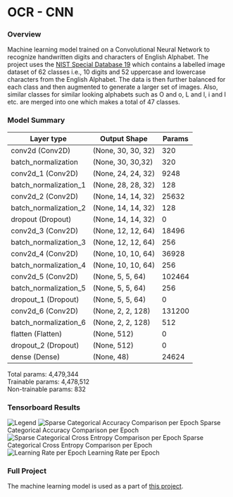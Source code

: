 # OCR - CNN
### Overview
Machine learning model trained on a Convolutional Neural Network to recognize handwritten digits and characters of English Alphabet.
The project uses the [NIST Special Database 19](https://www.nist.gov/srd/nist-special-database-19) which contains a labelled image dataset of 62 classes i.e., 10 digits and 52 uppercase and lowercase characters from the English Alphabet.
The data is then further balanced for each class and then augmented to generate a larger set of images. Also, similar classes for similar looking alphabets such as O and o, L and l, i and I etc. are merged into one which makes a total of 47 classes.

### Model Summary

**Layer type**              |         **Output Shape**	        |       **Params**  |
----------------------------|-----------------------------------|-------------------|
conv2d (Conv2D)             |       (None, 30, 30, 32)          |       320         |
batch_normalization         |       (None, 30, 30,32)           |       320         |
conv2d_1 (Conv2D)           |       (None, 24, 24, 32)          |       9248        |
batch_normalization_1       |       (None, 28, 28, 32)          |       128         |
conv2d_2 (Conv2D)           |       (None, 14, 14, 32)          |     	25632       |
batch_normalization_2       |       (None, 14, 14, 32)	        |       128         |
dropout (Dropout)           |       (None, 14, 14, 32)          |  	    0           |
conv2d_3 (Conv2D)           |       (None, 12, 12, 64) 	        |       18496       |
batch_normalization_3       |       (None, 12, 12, 64) 	        |       256         |
conv2d_4 (Conv2D)           |       (None, 10, 10, 64)	        |       36928       |
batch_normalization_4       |       (None, 10, 10, 64)  	    	|       256         |
conv2d_5 (Conv2D)           |       (None, 5, 5, 64) 	        	|       102464      |
batch_normalization_5       |       (None, 5, 5, 64) 	        	|       256         |
dropout_1 (Dropout)         |       (None, 5, 5, 64) 	        	|       0           |
conv2d_6 (Conv2D)           |       (None, 2, 2, 128) 	        |       131200      |
batch_normalization_6       |       (None, 2, 2, 128) 	        |       512         |
flatten (Flatten)           |       (None, 512)  	            	|       0           |
dropout_2 (Dropout)         |       (None, 512) 	            	|       0           |
dense (Dense)               |       (None, 48)   	            	|       24624       |

Total params: 4,479,344<br/>
Trainable params: 4,478,512<br/>
Non-trainable params: 832<br/>

### Tensorboard Results

![Legend](https://i.imgur.com/x1Lq4uA.png)
![Sparse Categorical Accuracy Comparison per Epoch](https://i.imgur.com/WLQMfPF.png)
Sparse Categorical Accuracy Comparison per Epoch
![Sparse Categorical Cross Entropy Comparison per Epoch](https://i.imgur.com/ODkvnP9.png)
Sparse Categorical Cross Entropy Comparison per Epoch
![Learning Rate per Epoch](https://i.imgur.com/U77Xyvu.png)
Learning Rate per Epoch

### Full Project
The machine learning model is used as a part of [this project](https://github.com/chaits98/ocr-android).
